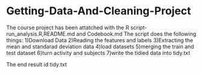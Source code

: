 # Getting-Data-And-Cleaning-Project

The course project has been attatched with the R script- run_analysis.R,README.md and Codebook.md
The script does the following things:
1)Download Data
2)Reading the features and labels
3)Extracting the mean and standarad deviation data
4)load datasets
5)merging the train and test dataset
6)turn activity and subjects
7)write the tidied data into tidy.txt

The end result id tidy.txt